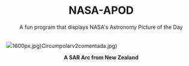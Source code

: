<div align="center">
  <h1>
    NASA-APOD
  </h1>
</div>
  
<div align="center">
  A fun program that displays NASA's Astronomy Picture of the Day
</div>

<br>

![](https://apod.nasa.gov/apod/image/2401/SarArcNz_McDonald_2048.jpg)1600px.jpg)Circumpolarv2comentada.jpg)

<p align = "center">
  <b>A SAR Arc from New Zealand</b>
</p>
